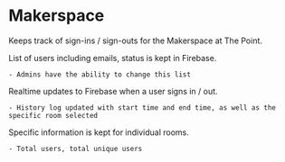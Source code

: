 # Makerspace
  Keeps track of sign-ins / sign-outs for the Makerspace at The Point.

  List of users including emails, status is kept in Firebase.
    
    - Admins have the ability to change this list
    
  Realtime updates to Firebase when a user signs in / out.
    
    - History log updated with start time and end time, as well as the specific room selected
    
  Specific information is kept for individual rooms.
    
    - Total users, total unique users
